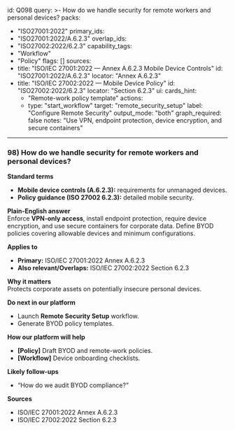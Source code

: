 id: Q098
query: >-
  How do we handle security for remote workers and personal devices?
packs:
  - "ISO27001:2022"
primary_ids:
  - "ISO27001:2022/A.6.2.3"
overlap_ids:
  - "ISO27002:2022/6.2.3"
capability_tags:
  - "Workflow"
  - "Policy"
flags: []
sources:
  - title: "ISO/IEC 27001:2022 — Annex A.6.2.3 Mobile Device Controls"
    id: "ISO27001:2022/A.6.2.3"
    locator: "Annex A.6.2.3"
  - title: "ISO/IEC 27002:2022 — Mobile Device Policy"
    id: "ISO27002:2022/6.2.3"
    locator: "Section 6.2.3"
ui:
  cards_hint:
    - "Remote-work policy template"
  actions:
    - type: "start_workflow"
      target: "remote_security_setup"
      label: "Configure Remote Security"
output_mode: "both"
graph_required: false
notes: "Use VPN, endpoint protection, device encryption, and secure containers"
---
### 98) How do we handle security for remote workers and personal devices?

**Standard terms**  
- **Mobile device controls (A.6.2.3):** requirements for unmanaged devices.  
- **Policy guidance (ISO 27002 6.2.3):** detailed mobile security.

**Plain-English answer**  
Enforce **VPN-only access**, install endpoint protection, require device encryption, and use secure containers for corporate data. Define BYOD policies covering allowable devices and minimum configurations.

**Applies to**  
- **Primary:** ISO/IEC 27001:2022 Annex A.6.2.3  
- **Also relevant/Overlaps:** ISO/IEC 27002:2022 Section 6.2.3

**Why it matters**  
Protects corporate assets on potentially insecure personal devices.

**Do next in our platform**  
- Launch **Remote Security Setup** workflow.  
- Generate BYOD policy templates.

**How our platform will help**  
- **[Policy]** Draft BYOD and remote-work policies.  
- **[Workflow]** Device onboarding checklists.

**Likely follow-ups**  
- “How do we audit BYOD compliance?”  

**Sources**  
- ISO/IEC 27001:2022 Annex A.6.2.3  
- ISO/IEC 27002:2022 Section 6.2.3
